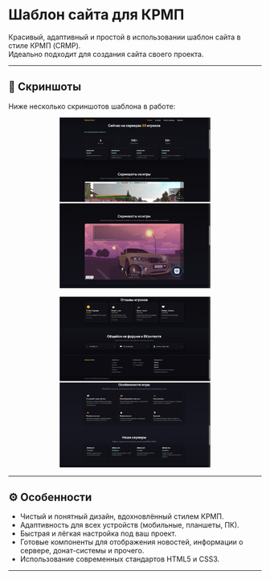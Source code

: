 # Шаблон сайта для КРМП

Красивый, адаптивный и простой в использовании шаблон сайта в стиле КРМП (CRMP).  
Идеально подходит для создания сайта своего проекта.

---

## 📸 Скриншоты

Ниже несколько скриншотов шаблона в работе:

<p align="center">
  <img src="./Screenshots/screen1.png" alt="Screen 1" width="300" />
  <img src="./Screenshots/screen2.png" alt="Screen 2" width="300" />
</p>

<p align="center">
  <img src="./Screenshots/screen3.png" alt="Screen 3" width="300" />
  <img src="./Screenshots/screen4.png" alt="Screen 4" width="300" />
</p>

---

## ⚙️ Особенности

- Чистый и понятный дизайн, вдохновлённый стилем КРМП.
- Адаптивность для всех устройств (мобильные, планшеты, ПК).
- Быстрая и лёгкая настройка под ваш проект.
- Готовые компоненты для отображения новостей, информации о сервере, донат-системы и прочего.
- Использование современных стандартов HTML5 и CSS3.

---

